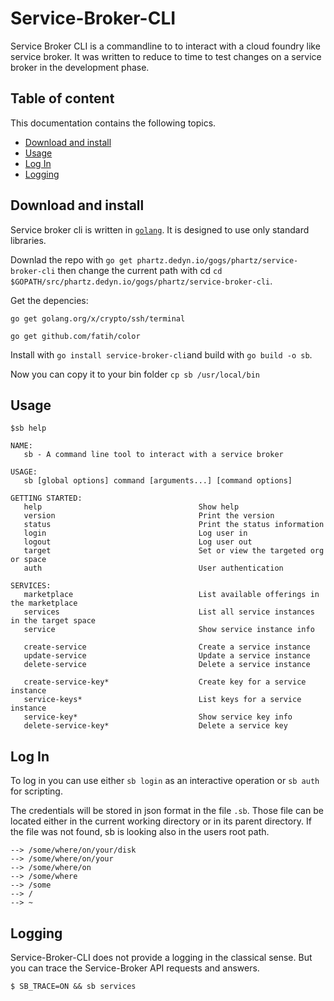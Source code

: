 # Service-Broker-CLI
Service Broker CLI is a commandline to to interact with a cloud foundry like service broker.
It was written to reduce to time to test changes on a service broker in the development phase.

## Table of content
This documentation contains the following topics.

* [Download and install](##Download-and-install)
* [Usage](##Usage)
* [Log In](##Log-In)
* [Logging](##Logging)

## Download and install
Service broker cli is written in [`golang`](https://golang.org). It is designed to use only standard libraries.

Downlad the repo with `go get phartz.dedyn.io/gogs/phartz/service-broker-cli` then change the current path with cd `cd $GOPATH/src/phartz.dedyn.io/gogs/phartz/service-broker-cli`.

Get the depencies:
```
go get golang.org/x/crypto/ssh/terminal

go get github.com/fatih/color
```

Install with `go install service-broker-cli`and build with `go build -o sb`.

Now you can copy it to your bin folder `cp sb /usr/local/bin`

## Usage
```
$sb help

NAME:
   sb - A command line tool to interact with a service broker

USAGE:
   sb [global options] command [arguments...] [command options]

GETTING STARTED:
   help                                   Show help
   version                                Print the version
   status                                 Print the status information
   login                                  Log user in
   logout                                 Log user out
   target                                 Set or view the targeted org or space
   auth                                   User authentication

SERVICES:
   marketplace                            List available offerings in the marketplace
   services                               List all service instances in the target space
   service                                Show service instance info

   create-service                         Create a service instance
   update-service                         Update a service instance
   delete-service                         Delete a service instance

   create-service-key*                    Create key for a service instance
   service-keys*                          List keys for a service instance
   service-key*                           Show service key info
   delete-service-key*                    Delete a service key

```
## Log In

To log in you can use either `sb login` as an interactive operation or `sb auth` for scripting. 

The credentials will be stored in json format in the file `.sb`. Those file can be located either in the current working directory or in its parent directory. If the file was not found, sb is looking also in the users root path.

```
--> /some/where/on/your/disk
--> /some/where/on/your
--> /some/where/on
--> /some/where
--> /some
--> /
--> ~
```

## Logging
 
Service-Broker-CLI does not provide a logging in the classical sense. But you can trace the Service-Broker API requests and answers.

```
$ SB_TRACE=ON && sb services
``` 
 
